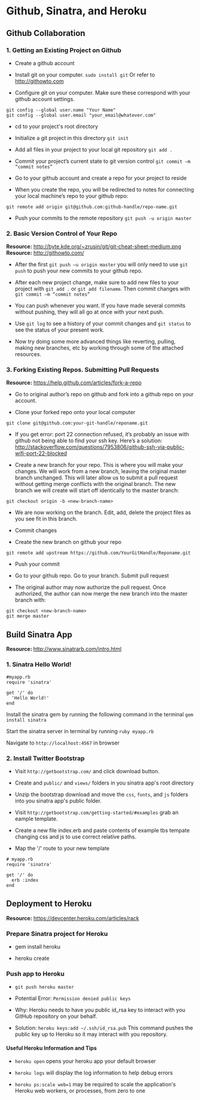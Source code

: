 <h1>Github, Sinatra, and Heroku</h1>

<h2>Github Collaboration</h2>

<h3>1. Getting an Existing Project on Github</h3>

* Create a github account

* Install git on your computer. `sudo install git` Or refer to <a href="http://githowto.com">http://githowto.com </a>

* Configure git on your computer. Make sure these correspond with your github account settings.
```
git config --global user.name "Your Name"
git config --global user.email "your_email@whatever.com"
```

* cd to your project's root directory

* Initialize a git project in this directory `git init`

* Add all files in your project to your local git repository `git add .`

* Commit your project’s current state to git version control `git commit –m “commit notes”`

* Go to your github account and create a repo for your project to reside

* When you create the repo, you will be redirected to notes for connecting your local machine’s repo to your github repo:
```
git remote add origin git@github.com:github-handle/repo-name.git
```

* Push your commits to the remote repository
```git push -u origin master```

<h3>2. Basic Version Control of Your Repo</h3>

<b>Resource:</b> http://byte.kde.org/~zrusin/git/git-cheat-sheet-medium.png <br>
<b>Resource:</b> http://githowto.com/

* After the first `git push –u origin master` you will only need to use `git push` to push your new commits to your github repo.

* After each new project change, make sure to add new files to your project with `git add .` or `git add filename`. Then commit changes with `git commit –m “commit notes”`

* You can push whenever you want. If you have made several commits without pushing, they will all go at once with your next push.

* Use `git log` to see a history of your commit changes and `git status` to see the status of your present work.

* Now try doing some more advanced things like reverting, pulling, making new branches, etc by working through some of the attached resources.

<h3>3. Forking Existing Repos. Submitting Pull Requests</h3>

<b>Resource:</b> https://help.github.com/articles/fork-a-repo

* Go to original author’s repo on github and fork into a github repo on your account.

* Clone your forked repo onto your local computer
```
git clone git@github.com:your-git-handle/reponame.git
```

* If you get error: port 22 connection refused, it’s probably an issue with github not being able to find your ssh key. Here’s a solution: http://stackoverflow.com/questions/7953806/github-ssh-via-public-wifi-port-22-blocked

* Create a new branch for your repo. This is where you will make your changes. We will work from a new branch, leaving the original master branch unchanged. This will later allow us to submit a pull request without getting merge conflicts with the original branch. The new branch we will create will start off identically to the master branch:
```
git checkout origin -b <new-branch-name>
```

* We are now working on the <new-branch-name> branch. Edit, add, delete the project files as you see fit in this branch.

* Commit changes

* Create the new branch on github your repo
```
git remote add upstream https://github.com/YourGitHandle/Reponame.git
```

* Push your commit

* Go to your github repo. Go to your <new-branch-name> branch. Submit pull request

* The original author may now authorize the pull request. Once authorized, the author can now merge the new branch into the master branch with:
```
git checkout <new-branch-name>
git merge master
```

<h2>Build Sinatra App</h2>

<b>Resource: </b>http://www.sinatrarb.com/intro.html

<h3> 1. Sinatra Hello World!</h3>

```
#myapp.rb
require 'sinatra'

get '/' do
  'Hello World!'
end
```
Install the sinatra gem by running the following command in the terminal
```gem install sinatra```

Start the sinatra server in terminal by running
```ruby myapp.rb```

Navigate to ```http://localhost:4567``` in browser

<h3> 2. Install Twitter Bootstrap</h3>

* Visit ```http://getbootstrap.com/``` and click download button.

* Create and ```public/``` and ```views/``` folders in you sinatra app's root directory

* Unzip the bootstrap download and move the ```css```, ```fonts```, and ```js``` folders into you sinatra app's public folder.

* Visit ```http://getbootstrap.com/getting-started/#examples``` grab an eample template.

* Create a new file index.erb and paste contents of example tbs tempate changing css and js to use correct relative paths.

* Map the '/' route to your new template

```
# myapp.rb
require 'sinatra'

get '/' do
  erb :index
end
```

<h2>Deployment to Heroku</h2>

<b>Resource:</b> https://devcenter.heroku.com/articles/rack

<h3>Prepare Sinatra project for Heroku</h3>

* gem install heroku

* heroku create

<h3>Push app to Heroku</h3>

* ```git push heroku master```

* Potential Error: ```Permission denied public keys```

* Why: Heroku needs to have you public id_rsa key to interact with you GitHub repository on your behalf.

* Solution: ```heroku keys:add ~/.ssh/id_rsa.pub```  This command pushes the public key up to Heroku so it may interact with you repository.

<h4>Useful Heroku Information and Tips</h4>

* ```heroku open``` opens your heroku app your default browser

* ```heroku logs``` will display the log information to help debug errors

* ```heroku ps:scale web=1``` may be required to scale the application's Heroku web workers, or processes, from zero to one
